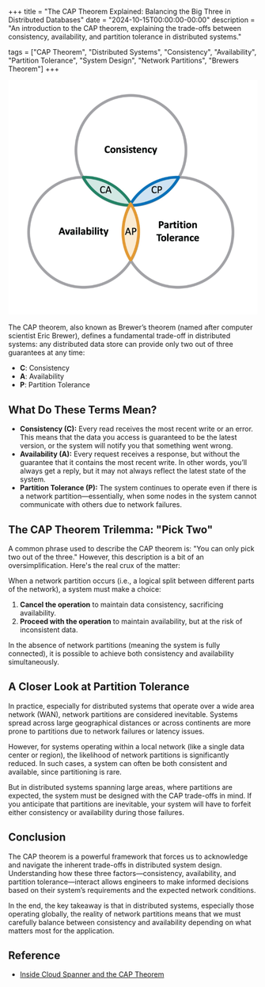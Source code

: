 +++
title = "The CAP Theorem Explained: Balancing the Big Three in Distributed Databases"
date = "2024-10-15T00:00:00-00:00"
description = "An introduction to the CAP theorem, explaining the trade-offs between consistency, availability, and partition tolerance in distributed systems."

tags = ["CAP Theorem", "Distributed Systems", "Consistency", "Availability", "Partition Tolerance", "System Design", "Network Partitions", "Brewers Theorem"]
+++

![banner](/images/the-cap-theorem-explained-balancing-the-big-three-in-distributed-databases/banner.png)

The CAP theorem, also known as Brewer’s theorem (named after computer scientist Eric Brewer), defines a fundamental trade-off in distributed systems: any distributed data store can provide only two out of three guarantees at any time:

- **C**: Consistency
- **A**: Availability
- **P**: Partition Tolerance

## What Do These Terms Mean?

- **Consistency (C):** Every read receives the most recent write or an error. This means that the data you access is guaranteed to be the latest version, or the system will notify you that something went wrong.
- **Availability (A):** Every request receives a response, but without the guarantee that it contains the most recent write. In other words, you’ll always get a reply, but it may not always reflect the latest state of the system.
- **Partition Tolerance (P):** The system continues to operate even if there is a network partition—essentially, when some nodes in the system cannot communicate with others due to network failures.

## The CAP Theorem Trilemma: "Pick Two"

A common phrase used to describe the CAP theorem is: "You can only pick two out of the three." However, this description is a bit of an oversimplification. Here's the real crux of the matter:

When a network partition occurs (i.e., a logical split between different parts of the network), a system must make a choice:

1. **Cancel the operation** to maintain data consistency, sacrificing availability.
2. **Proceed with the operation** to maintain availability, but at the risk of inconsistent data.

In the absence of network partitions (meaning the system is fully connected), it is possible to achieve both consistency and availability simultaneously.

## A Closer Look at Partition Tolerance

In practice, especially for distributed systems that operate over a wide area network (WAN), network partitions are considered inevitable. Systems spread across large geographical distances or across continents are more prone to partitions due to network failures or latency issues.

However, for systems operating within a local network (like a single data center or region), the likelihood of network partitions is significantly reduced. In such cases, a system can often be both consistent and available, since partitioning is rare.

But in distributed systems spanning large areas, where partitions are expected, the system must be designed with the CAP trade-offs in mind. If you anticipate that partitions are inevitable, your system will have to forfeit either consistency or availability during those failures.

## Conclusion

The CAP theorem is a powerful framework that forces us to acknowledge and navigate the inherent trade-offs in distributed system design. Understanding how these three factors—consistency, availability, and partition tolerance—interact allows engineers to make informed decisions based on their system’s requirements and the expected network conditions.

In the end, the key takeaway is that in distributed systems, especially those operating globally, the reality of network partitions means that we must carefully balance between consistency and availability depending on what matters most for the application.

## Reference

- [Inside Cloud Spanner and the CAP Theorem](https://cloud.google.com/blog/products/databases/inside-cloud-spanner-and-the-cap-theorem)
